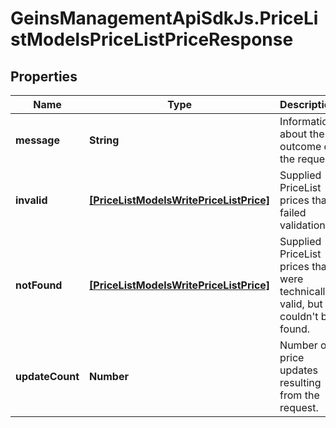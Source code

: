 # GeinsManagementApiSdkJs.PriceListModelsPriceListPriceResponse

## Properties

Name | Type | Description | Notes
------------ | ------------- | ------------- | -------------
**message** | **String** | Information about the outcome of the request. | [optional] 
**invalid** | [**[PriceListModelsWritePriceListPrice]**](PriceListModelsWritePriceListPrice.md) | Supplied PriceList prices that failed validation. | [optional] 
**notFound** | [**[PriceListModelsWritePriceListPrice]**](PriceListModelsWritePriceListPrice.md) | Supplied PriceList prices that were technically valid, but couldn&#39;t be found. | [optional] 
**updateCount** | **Number** | Number of price updates resulting from the request. | [optional] 


